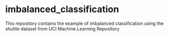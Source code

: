 # imbalanced_classification
This repository contains the example of imbalanced classification using the shuttle dataset from UCI Machine Learning Repository
